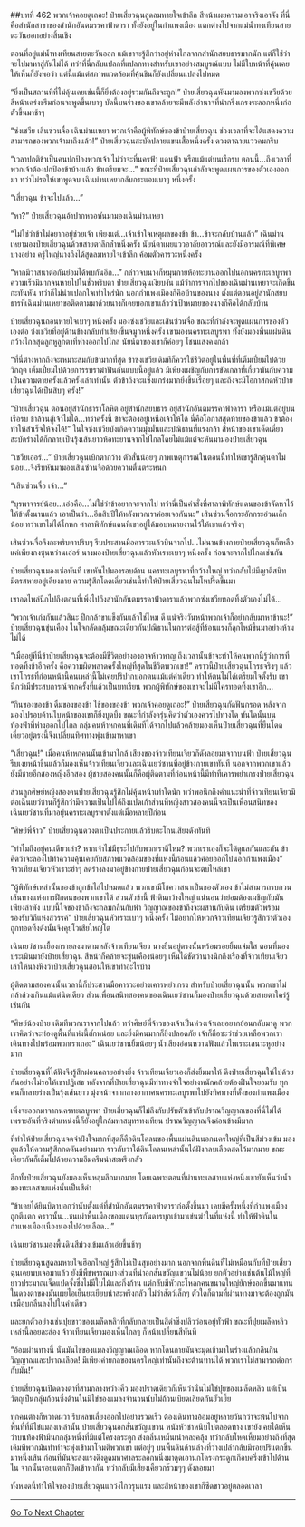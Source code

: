 ##บทที่ 462 พวกเจ้าคอยดูเถอะ!
ป๋ายเสี่ยวฉุนสูดลมหายใจเข้าลึก สีหน้าเผยความเอาจริงเอาจัง ที่นี่คือสำนักสาขาของสำนักอันตมรรคาฟ้าดารา ทั้งยังอยู่ในกำแพงเมือง แตกต่างไปจากแม่น้ำทงเทียนสายตะวันออกอย่างสิ้นเชิง

ตอนที่อยู่แม่น้ำทงเทียนสายตะวันออก แม้เขาจะรู้สึกว่าอยู่ห่างไกลจากสำนักสยบธารมากนัก แต่ก็ใช่ว่าจะไปมาหาสู่กันไม่ได้ ทว่าที่นี่กลับแปลกที่แปลกทางสำหรับเขาอย่างสมบูรณ์แบบ ไม่มีใบหน้าที่คุ้นเคยให้เห็นก็ยังพอว่า แต่นี้แม้แต่สภาพแวดล้อมที่คุ้นชินก็ยังเปลี่ยนแปลงไปหมด

“ยิ่งเป็นสถานที่ที่ไม่คุ้นเคยเช่นนี้ก็ยิ่งต้องอยู่รวมกันถึงจะถูก!” ป๋ายเสี่ยวฉุนหันมามองพวกซ่งเชวียด้วยสีหน้าเคร่งขรึมก่อนจะพูดขึ้นเบาๆ บัดนี้บนร่างของเขาคล้ายจะมีพลังอำนาจที่น่ากริ่งเกรงระลอกหนึ่งก่อตัวขึ้นมาช้าๆ

“ซ่งเชวีย เสินซ่วนจื่อ เฉินม่านเหยา พวกเจ้าคือผู้พิทักษ์ของข้าป๋ายเสี่ยวฉุน ช่วงเวลาที่จะได้แสดงความสามารถของพวกเจ้ามาถึงแล้ว!” ป๋ายเสี่ยวฉุนสะบัดปลายแขนเสื้อหนึ่งครั้ง ดวงตาฉายแววคมกริบ

“เวลาปกติข้าเป็นคนปกป้องพวกเจ้า ไม่ว่าจะที่นครฟ้า แดนฟ้า หรือแม้แต่บนเรือรบ ตอนนี้...ถึงเวลาที่พวกเจ้าต้องปกป้องข้าบ้างแล้ว ข้าเตรียมจะ...” ขณะที่ป๋ายเสี่ยวฉุนกำลังจะพูดแผนการของตัวเองออกมา ทว่าไม่รอให้เขาพูดจบ เฉินม่านเหยากลับกระแอมเบาๆ หนึ่งครั้ง

“เสี่ยวฉุน ข้าจะไปแล้ว...”

“หา?” ป๋ายเสี่ยวฉุนอ้าปากหวอหันมามองเฉินม่านเหยา

“ไม่ใช่ว่าข้าไม่อยากอยู่ช่วยเจ้า เพียงแต่...เจ้าเข้าใจเหตุผลของข้า ข้า...ข้าจะกลับบ้านแล้ว” เฉินม่านเหยามองป๋ายเสี่ยวฉุนด้วยสายตาลึกล้ำหนึ่งครั้ง นัยน์ตาเผยแววอาลัยอาวรณ์และยังมีอารมณ์ที่พิเศษบางอย่าง ครู่ใหญ่นางถึงได้สูดลมหายใจเข้าลึก ค้อมตัวคารวะหนึ่งครั้ง

“หากมีวาสนาต่อกันย่อมได้พบกันอีก...” กล่าวจบนางก็หมุนกายห้อทะยานออกไปนอกนครทะเลบูรพา ความเร็วมีมากจนหายไปในชั่วพริบตา ป๋ายเสี่ยวฉุนเงียบงัน แม้ว่าการจากไปของเฉินม่านเหยาจะเกิดขึ้นกะทันหัน ทว่าก็ไม่น่าแปลกใจเท่าไหร่นัก นอกกำแพงเมืองก็คือบ้านของนาง ตั้งแต่ตอนอยู่สำนักสยบธารที่เฉินม่านเหยาขอติดตามมาด้วยนางก็เคยบอกเขาแล้วว่าเป้าหมายของนางก็คือได้กลับบ้าน

ป๋ายเสี่ยวฉุนถอนหายใจเบาๆ หนึ่งครั้ง มองซ่งเชวียและเสินซ่วนจื่อ ขณะที่กำลังจะพูดแผนการของตัวเองต่อ ซ่งเชวียที่อยู่ด้านข้างกลับทำเสียงขึ้นจมูกหนึ่งครั้ง เขามองนครทะเลบูรพา ทั้งยังมองพื้นแผ่นดินกว้างไกลสุดลูกหูลูกตาที่ห่างออกไปไกล นัยน์ตาของเขาก็ค่อยๆ โชนแสงคมกล้า

“ที่นี่ต่างหากถึงจะเหมาะสมกับข้ามากที่สุด ข้าซ่งเชวียเดิมทีก็ควรใช้ชีวิตอยู่ในพื้นที่ที่เต็มเปี่ยมไปด้วยวิกฤต เต็มเปี่ยมไปด้วยการรบราฆ่าฟันกันแบบนี้อยู่แล้ว มีเพียงเผชิญกับการขัดเกลาที่เกี่ยวพันกับความเป็นความตายครั้งแล้วครั้งเล่าเท่านั้น ตัวข้าถึงจะแข็งแกร่งมากยิ่งขึ้นเรื่อยๆ และถึงจะมีโอกาสกดหัวป๋ายเสี่ยวฉุนได้เป็นสิบๆ ครั้ง!”

“ป๋ายเสี่ยวฉุน ตอนอยู่สำนักธาราโลหิต อยู่สำนักสยบธาร อยู่สำนักอันตมรรคาฟ้าดารา หรือแม้แต่อยู่บนเรือรบ ข้าล้วนสู้เจ้าไม่ได้...ทว่าครั้งนี้ ข้าจะต้องอยู่เหนือเจ้าให้ได้ นี่คือโอกาสสุดท้ายของข้าแล้ว ข้าต้องทำให้สำเร็จให้จงได้!” ในใจซ่งเชวียบังเกิดความมุ่งมั่นและปณิธานที่แรงกล้า สีหน้าของเขาเด็ดเดี่ยว สะบัดร่างได้ก็กลายเป็นรุ้งเส้นยาวห้อทะยานจากไปไกลโดยไม่แม้แต่จะหันมามองป๋ายเสี่ยวฉุน

“เชวียเอ๋อร์...” ป๋ายเสี่ยวฉุนเบิกตากว้าง ตัวสั่นน้อยๆ ภาพเหตุการณ์ในตอนนี้ทำให้เขารู้สึกคุ้นตาไม่น้อย...จึงรีบหันมามองเสินซ่วนจื่อด้วยความตื่นตระหนก

“เสินซ่วนจื่อ เจ้า...”

“บุรพาจารย์น้อย...เอ่อคือ...ไม่ใช่ว่าข้าอยากจะจากไป ทว่านี่เป็นคำสั่งที่ศาลาพิทักษ์แดนของข้าจัดหาไว้ให้ข้าตั้งนานแล้ว เอาเป็นว่า...อีกสิบปีให้หลังพวกเราค่อยเจอกันนะ” เสินซ่วนจื่อกระอักกระอ่วนเล็กน้อย ทว่าเขาไม่ได้โกหก ศาลาพิทักษ์แดนที่เขาอยู่ได้มอบหมายงานไว้ให้เขาแล้วจริงๆ

เสินซ่วนจื่อจึงกะพริบตาปริบๆ รีบประสานมือคารวะแล้วบินจากไป...ไม่นานข้างกายป๋ายเสี่ยวฉุนก็เหลือแค่เพียงกงซุนหว่านเอ๋อร์ นางมองป๋ายเสี่ยวฉุนแล้วหัวเราะเบาๆ หนึ่งครั้ง ก่อนจะจากไปไกลเช่นกัน

ป๋ายเสี่ยวฉุนมองเซ่อทันที เขาหันไปมองรอบด้าน นครทะเลบูรพาที่กว้างใหญ่ ทว่ากลับไม่มีญาติสนิทมิตรสหายอยู่เคียงกาย ความรู้สึกโดดเดี่ยวเช่นนี้ทำให้ป๋ายเสี่ยวฉุนโมโหปรี๊ดขึ้นมา

เขาอดไพล่นึกไปถึงตอนที่เพิ่งไปถึงสำนักอันตมรรคาฟ้าดาราแล้วพวกซ่งเชวียทอดทิ้งตัวเองไม่ได้...

“พวกเจ้าเก่งกันแล้วสินะ ปีกกล้าขาแข็งกันแล้วใช่ไหม ดี แน่จริงวันหน้าพวกเจ้าก็อย่ากลับมาหาข้านะ!” ป๋ายเสี่ยวฉุนขุ่นเคือง ในใจกลัดกลุ้มขณะเดียวกันปณิธานในการต่อสู้ที่ร้อนแรงก็ลุกไหม้ขึ้นมาอย่างห้ามไม่ได้

“เมื่ออยู่ที่นี่ข้าป๋ายเสี่ยวฉุนจะต้องมีชีวิตอย่างองอาจห้าวหาญ ถึงเวลานั้นข้าจะทำให้คนพวกนี้รู้ว่าการที่ทอดทิ้งข้าอีกครั้ง คือความผิดพลาดครั้งใหญ่ที่สุดในชีวิตพวกเขา!” คราวนี้ป๋ายเสี่ยวฉุนโกรธจริงๆ แล้ว เขาโกรธที่ก่อนหน้านี้คนเหล่านี้ไม่เคยปริปากบอกตนแม้แต่คำเดียว ทำให้ตนไม่ได้เตรียมใจตั้งรับ เขานึกว่ามีประสบการณ์จากครั้งที่แล้วเป็นบทเรียน พวกผู้พิทักษ์ของเขาจะไม่มีใครทอดทิ้งเขาอีก...

“กินของของข้า ดื่มของของข้า ใช้ของของข้า พวกเจ้าคอยดูเถอะ!” ป๋ายเสี่ยวฉุนกัดฟันกรอด หลังจากมองไปรอบด้านใบหน้าของเขาก็ยิ่งบูดบึ้ง ขณะที่กำลังครุ่นคิดว่าตัวเองควรไปทางใด ทันใดนั้นบนท้องฟ้าที่ห่างออกไปไกล กลุ่มคนห้าหกคนที่เดิมทีได้จากไปแล้วคล้ายมองเห็นป๋ายเสี่ยวฉุนที่ยืนโดดเดี่ยวอยู่ตรงนี้จึงเปลี่ยนทิศทางพุ่งเข้ามาหาเขา

“เสี่ยวฉุน!” เมื่อคนห้าหกคนนั้นเข้ามาใกล้ เสียงของจ้าวเทียนเจียวก็ดังลอยมาจากบนฟ้า ป๋ายเสี่ยวฉุนรีบเงยหน้าขึ้นแล้วก็มองเห็นจ้าวเทียนเจียวและเฉินเยว่ซานที่อยู่ข้างกายเขาทันที นอกจากพวกเขาแล้วยังมีชายอีกสองหญิงอีกสอง ผู้ชายสองคนนั้นก็คือผู้ติดตามที่ก่อนหน้านี้มีท่าทีเคารพยำเกรงป๋ายเสี่ยวฉุน

ส่วนลูกศิษย์หญิงสองคนป๋ายเสี่ยวฉุนรู้สึกไม่คุ้นหน้าเท่าใดนัก ทว่าพอนึกถึงคำแนะนำที่จ้าวเทียนเจียวมีต่อเฉินเยว่ซานก็รู้สึกว่ามีความเป็นไปได้ถึงแปดเก้าส่วนที่หญิงสาวสองคนนี้จะเป็นเพื่อนสนิทของเฉินเยว่ซานที่มาอยู่นครทะเลบูรพาตั้งแต่เมื่อหลายปีก่อน

“ศิษย์พี่จ้าว” ป๋ายเสี่ยวฉุนดวงตาเป็นประกายแล้วรีบตะโกนเสียงดังทันที

“ทำไมถึงอยู่คนเดียวเล่า? หากเจ้าไม่มีธุระไปกับพวกเราดีไหม? พวกเราเองก็จะได้ดูแลกันและกัน ข้าคิดว่าจะลองไปทำความคุ้นเคยกับสภาพแวดล้อมของที่แห่งนี้ก่อนแล้วค่อยออกไปนอกกำแพงเมือง” จ้าวเทียนเจียวหัวเราะฮ่าๆ ลดร่างลงมาอยู่ข้างกายป๋ายเสี่ยวฉุนก่อนจะตบไหล่เขา

“ผู้พิทักษ์เหล่านั้นของข้าถูกข้าไล่ไปหมดแล้ว พวกเขามีโชควาสนาเป็นของตัวเอง ข้าไม่สามารถรบกวนเส้นทางแห่งการฝึกตนของพวกเขาได้ ส่วนตัวข้านี้ ฟ้าดินกว้างใหญ่ แน่นอนว่าย่อมต้องเผชิญกับมันเพียงลำพัง แบบนี้ใจของข้าถึงจะกลมกลืนกับฟ้า วิญญาณของข้าถึงจะผสานกับดิน เตรียมตัวพร้อมรองรับวิถีแห่งสวรรค์” ป๋ายเสี่ยวฉุนหัวเราะเบาๆ หนึ่งครั้ง ไม่อยากให้พวกจ้าวเทียนเจียวรู้สึกว่าตัวเองถูกทอดทิ้งดังนั้นจึงคุยโวเสียใหญ่โต

เฉินเยว่ซานเยื้องกรายลงมาตามหลังจ้าวเทียนเจียว นางยืนอยู่ตรงนั้นพร้อมรอยยิ้มแจ่มใส ตอนที่มองประเมินมายังป๋ายเสี่ยวฉุน สีหน้าก็คล้ายจะขุ่นเคืองน้อยๆ เห็นได้ชัดว่านางนึกถึงเรื่องที่จ้าวเทียนเจียวเล่าให้นางฟังว่าป๋ายเสี่ยวฉุนสอนให้เขาทำอะไรบ้าง

ผู้ติดตามสองคนนั้นเวลานี้ก็ประสานมือคารวะอย่างเคารพยำเกรง สำหรับป๋ายเสี่ยวฉุนนั้น พวกเขาไม่กล้าล่วงเกินแม้แต่นิดเดียว ส่วนเพื่อนสนิทสองคนของเฉินเยว่ซานก็มองป๋ายเสี่ยวฉุนด้วยสายตาใคร่รู้เช่นกัน

“ศิษย์น้องป๋าย เดิมทีพวกเราจากไปแล้ว ทว่าศิษย์พี่จ้าวของเจ้าเป็นห่วงเจ้าเลยอยากย้อนกลับมาดู พวกเราคิดว่าจะท่องดูพื้นที่แห่งนี้สักหน่อย และยิ่งมีคนมากก็ยิ่งปลอดภัย เจ้าก็ถือซะว่าช่วยเหลือพวกเรา เดินทางไปพร้อมพวกเราเถอะ” เฉินเยว่ซานยิ้มน้อยๆ น้ำเสียงอ่อนหวานฟังแล้วไพเราะเสนาะหูอย่างมาก

ป๋ายเสี่ยวฉุนที่ได้ฟังจึงรู้สึกผ่อนคลายอย่างยิ่ง จ้าวเทียนเจียวเองก็ส่งยิ้มมาให้ ดึงป๋ายเสี่ยวฉุนให้ไปด้วยกันอย่างไม่รอให้เขาปฏิเสธ หลังจากที่ป๋ายเสี่ยวฉุนมีท่าทางจำใจอย่างหนักคล้ายต้องฝืนใจยอมรับ ทุกคนก็กลายร่างเป็นรุ้งเส้นยาว มุ่งหน้าจากกลางอากาศนครทะเลบูรพาไปยังทิศทางที่ตั้งของกำแพงเมือง

เพิ่งจะออกมาจากนครทะเลบูรพา ป๋ายเสี่ยวฉุนก็ไม่ถึงกับปรับตัวเข้ากับปราณวิญญาณของที่นี่ไม่ได้ เพราะอันที่จริงตำแหน่งนี้ก็ยังอยู่ใกล้มหาสมุทรทงเทียน ปราณวิญญาณจึงค่อนข้างมีมาก

ที่ทำให้ป๋ายเสี่ยวฉุนจดจำฝังใจมากที่สุดก็คือดินโคลนของพื้นแผ่นดินนอกนครใหญ่ที่เป็นสีม่วงเข้ม มองดูแล้วให้ความรู้สึกกดดันอย่างมาก ราวกับว่าใต้ดินโคลนเหล่านั้นได้ฝังกลบเลือดสดไว้มากมาย ขณะเดียวกันก็เต็มไปด้วยความอึมครึมน่าสะพรึงกลัว

อีกทั้งป๋ายเสี่ยวฉุนยังมองเห็นหลุมลึกมากมาย โดยเฉพาะตอนที่ผ่านทะเลสาบแห่งหนึ่งเขายังเห็นว่าน้ำของทะเลสาบแห่งนั้นเป็นสีดำ

“ข้าเคยได้ยินบิดาบอกว่านับตั้งแต่ที่สำนักอันตมรรคาฟ้าดาราก่อตั้งขึ้นมา เคยมีครั้งหนึ่งที่กำแพงเมืองถูกตีแตก คราวนั้น...ชนเผ่าพื้นเมืองของแดนทุรกันดารบุกเข้ามาเข่นฆ่าในที่แห่งนี้ ทำให้ฟ้าดินในกำแพงเมืองเนืองนองไปด้วยเลือด...”

เฉินเยว่ซานมองพื้นดินสีม่วงเข้มแล้วเอ่ยขึ้นช้าๆ

ป๋ายเสี่ยวฉุนสูดลมหายใจเฮือกใหญ่ รู้สึกไม่เป็นสุขอย่างมาก นอกจากพื้นดินที่ไม่เหมือนกับที่ป๋ายเสี่ยวฉุนเคยพบเจอมาแล้ว ยังมีพืชพรรณบางส่วนที่น่าอกสั่นขวัญแขวนไม่น้อย ยกตัวอย่างเช่นต้นไม้ใหญ่ที่ยาวประมาณเจ็ดแปดจั้งซึ่งไม่มีใบไม้และกิ่งก้าน แต่กลับมีหัวกะโหลกคนขนาดใหญ่ยักษ์งอกขึ้นมาแทน ในดวงตาของมันเผยไอเย็นยะเยียบน่าสะพรึงกลัว ไม่ว่าสัตว์เล็กๆ ตัวใดก็ตามที่ผ่านทางมาจะต้องถูกมันเขมือบกลืนลงไปในคำเดียว

และยกตัวอย่างเช่นปุยขาวของเมล็ดหลิวที่กลับกลายเป็นสีดำซึ่งปลิวว่อนอยู่ทั่วฟ้า ขณะที่ปุยเมล็ดหลิวเหล่านี้ลอยละล่อง จ้าวเทียนเจียวมองเห็นไกลๆ ก็หน้าเปลี่ยนสีทันที

“อ้อมผ่านทางนี้ นั่นมันไข่ของแมลงวิญญาณเลือด หากโดนกายมันจะมุดเข้ามาในร่างแล้วกลืนกินวิญญาณและปราณเลือด! มีเพียงค่ายกลของนครใหญ่เท่านั้นถึงจะต้านทานได้ พวกเราไม่สามารถต่อกรกับมัน!”

ป๋ายเสี่ยวฉุนเปิดดวงตาที่สามกลางหว่างคิ้ว มองปราดเดียวก็เห็นว่านั่นไม่ใช่ปุยของเมล็ดหลิว แต่เป็นวัตถุเป็นกลุ่มก้อนซึ่งด้านในมีไข่ของแมลงจำนวนนับไม่ถ้วนเบียดเสียดกันยั้วเยี้ย

ทุกคนต่างก็หวาดผวา รีบหลบเลี่ยงออกไปอย่างรวดเร็ว ต้องเดินทางอ้อมอยู่หลายวันกว่าจะพ้นไปจากพื้นที่ที่มีไข่แมลงเหล่านั้น ป๋ายเสี่ยวฉุนอกสั่นขวัญแขวน หนังหัวชาหนึบไปตลอดทาง เขายังเคยได้เห็นว่าบนท้องฟ้ามีนกกลุ่มหนึ่งที่มีแต่โครงกระดูก ส่งกลิ่นเหม็นเน่าคละคลุ้ง ทว่ากลับโหดเหี้ยมอย่างถึงที่สุด เดิมทีพวกมันทำท่าจะพุ่งเข้ามาโจมตีพวกเขา แต่อยู่ๆ บนพื้นดินด้านล่างที่ว่างเปล่ากลับมีรอยปริแตกขึ้นมาหนึ่งเส้น ก่อนที่มันจะส่งแรงดึงดูดมหาศาลระลอกหนึ่งมาดูดเอานกโครงกระดูกเกือบครึ่งเข้าไปด้านใน จากนั้นรอยแตกก็ปิดเข้าหากัน ทว่ากลับมีเสียงเคี้ยวกร๊วมๆๆ ดังลอยมา

ทั้งหมดนี้ทำให้ใจของป๋ายเสี่ยวฉุนแกว่งไกวรุนแรง และสีหน้าของเขาก็ซีดขาวอยู่ตลอดเวลา

------


[Go To Next Chapter]( ./85.md)